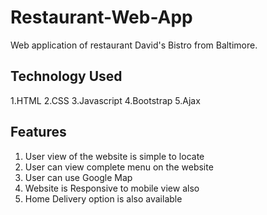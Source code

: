 # Restaurant-Web-App
Web application of restaurant David's Bistro from Baltimore.

## Technology Used
1.HTML
2.CSS
3.Javascript
4.Bootstrap
5.Ajax

## Features
1. User view of the website is simple to locate
2. User can view complete menu on the website
3. User can use Google Map
4. Website is Responsive to mobile view also
5. Home Delivery option is also available
